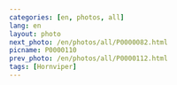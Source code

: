 ```yaml
---
categories: [en, photos, all]
lang: en
layout: photo
next_photo: /en/photos/all/P0000082.html
picname: P0000110
prev_photo: /en/photos/all/P0000112.html
tags: [Hornviper]
---
```


